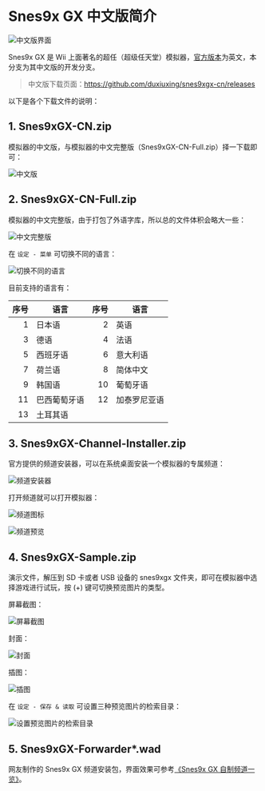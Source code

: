 # Snes9x GX 中文版简介


![中文版界面](./snes9xgx-cn.png)

Snes9x GX 是 Wii 上面著名的超任（超级任天堂）模拟器，[官方版本](http://wiibrew.org/wiki/Snes9x_GX)为英文，本分支为其中文版的开发分支。

> 中文版下载页面：<https://github.com/duxiuxing/snes9xgx-cn/releases>

以下是各个下载文件的说明：

## 1. Snes9xGX-CN.zip

模拟器的中文版，与模拟器的中文完整版（Snes9xGX-CN-Full.zip）择一下载即可：

![中文版](./cn-only-description.png)

## 2. Snes9xGX-CN-Full.zip

模拟器的中文完整版，由于打包了外语字库，所以总的文件体积会略大一些：

![中文完整版](./cn-full-description.png)

在 `设定 - 菜单` 可切换不同的语言：

![切换不同的语言](./settings-menu-language-cn.png)

目前支持的语言有：

| 序号 | 语言 | 序号 | 语言 |
| ---: | --- | ---: | --- |
| 1 | 日本语 | 2 | 英语 |
| 3 | 德语 | 4 | 法语 |
| 5 | 西班牙语 | 6 | 意大利语 |
| 7 | 荷兰语 | 8 | 简体中文 |
| 9 | 韩国语 | 10 | 葡萄牙语 |
| 11 | 巴西葡萄牙语 | 12 | 加泰罗尼亚语 |
| 13 | 土耳其语 | | |

## 3. Snes9xGX-Channel-Installer.zip

官方提供的频道安装器，可以在系统桌面安装一个模拟器的专属频道：

![频道安装器](./channel-installer.png)

打开频道就可以打开模拟器：

![频道图标](./channel-icon.png)

![频道预览](./channel-banner.png)

## 4. Snes9xGX-Sample.zip

演示文件，解压到 SD 卡或者 USB 设备的 snes9xgx 文件夹，即可在模拟器中选择游戏进行试玩，按 (+) 键可切换预览图片的类型。

屏幕截图：

![屏幕截图](./snes9xgx-cn.png)

封面：

![封面](./preview-image-cover.png)

插图：

![插图](./preview-image-artwork.png)

在 `设定 - 保存 & 读取` 可设置三种预览图片的检索目录：

![设置预览图片的检索目录](./settings-saving-loading.png)

## 5. Snes9xGX-Forwarder*.wad

网友制作的 Snes9x GX 频道安装包，界面效果可参考[《Snes9x GX 自制频道一览》](../forwarder/README.md)。
